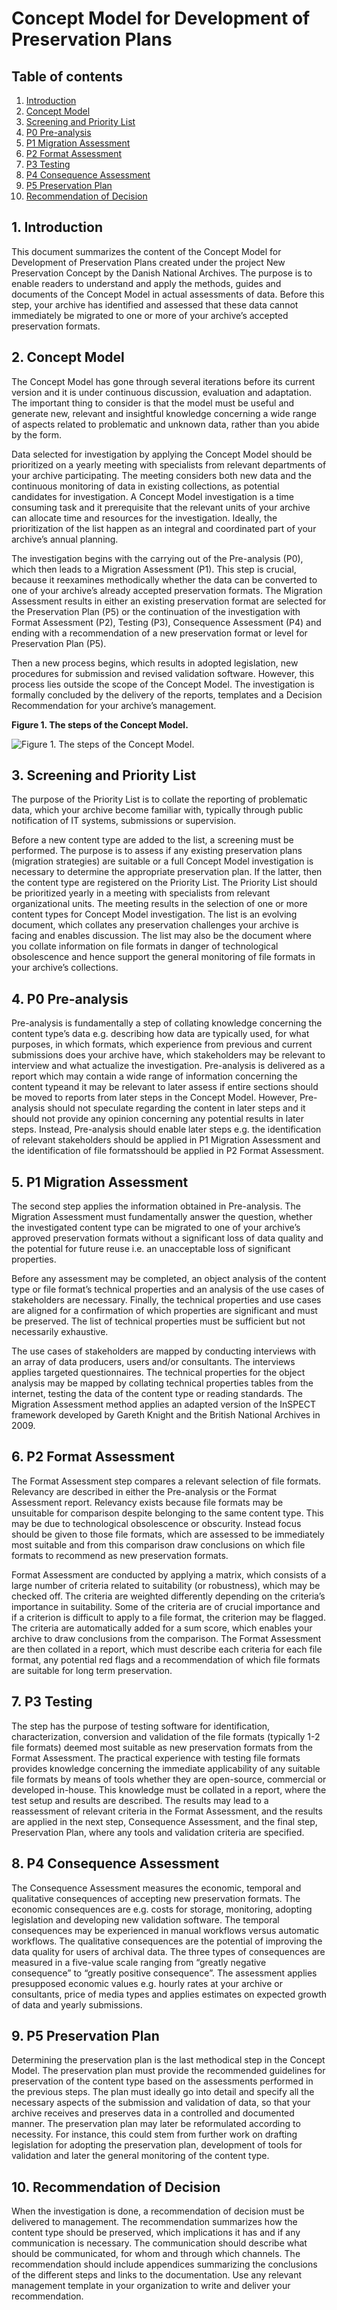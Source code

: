 # Concept Model for Development of Preservation Plans
## Table of contents
1. [Introduction](#1-introduction)
2. [Concept Model](#2-concept-model)
3. [Screening and Priority List](#3-screening-and-priority-list)
4. [P0 Pre-analysis](#4-p0-pre-analysis)
5. [P1 Migration Assessment](#5-p1-migration-assessment)
6. [P2 Format Assessment](#6-p2-format-assessment)
7. [P3 Testing](#7-p3-testing)
8. [P4 Consequence Assessment](#8-p4-consequence-assessment)
9. [P5 Preservation Plan](#9-p5-preservation-plan)
10. [Recommendation of Decision](#10-recommendation-of-decision)

## 1. Introduction
This document summarizes the content of the Concept Model for Development of Preservation Plans created under the project New Preservation Concept by the Danish National Archives. The purpose is to enable readers to understand and apply the methods, guides and documents of the Concept Model in actual assessments of data. Before this step, your archive has identified and assessed that these data cannot immediately be migrated to one or more of your archive’s accepted preservation formats.

## 2. Concept Model
The Concept Model has gone through several iterations before its current version and it is under continuous discussion, evaluation and adaptation. The important thing to consider is that the model must be useful and generate new, relevant and insightful knowledge concerning a wide range of aspects related to problematic and unknown data, rather than you abide by the form.

Data selected for investigation by applying the Concept Model should be prioritized on a yearly meeting with specialists from relevant departments of your archive participating. The meeting considers both new data and the continuous monitoring of data in existing collections, as potential candidates for investigation. A Concept Model investigation is a time consuming task and it prerequisite that the relevant units of your archive can allocate time and resources for the investigation. Ideally, the prioritization of the list happen as an integral and coordinated part of your archive’s annual planning.

The investigation begins with the carrying out of the Pre-analysis (P0), which then leads to a Migration Assessment (P1). This step is crucial, because it reexamines methodically whether the data can be converted to one of your archive’s already accepted preservation formats. The Migration Assessment results in either an existing preservation format are selected for the Preservation Plan (P5) or the continuation of the investigation with Format Assessment (P2), Testing (P3), Consequence Assessment (P4) and ending with a recommendation of a new preservation format or level for Preservation Plan (P5).

Then a new process begins, which results in adopted legislation, new procedures for submission and revised validation software. However, this process lies outside the scope of the Concept Model. The investigation is formally concluded by the delivery of the reports, templates and a Decision Recommendation for your archive’s management.

**Figure 1. The steps of the Concept Model.**

![Figure 1. The steps of the Concept Model.](https://github.com/the-danish-national-archives/concept-model/blob/main/Summary%20and%20processes/Steps%20of%20the%20Concept%20Model.PNG?raw=true)
 
## 3. Screening and Priority List
The purpose of the Priority List is to collate the reporting of problematic data, which your archive become familiar with, typically through public notification of IT systems, submissions or supervision.

Before a new content type are added to the list, a screening must be performed. The purpose is to assess if any existing preservation plans (migration strategies) are suitable or a full Concept Model investigation is necessary to determine the appropriate preservation plan. If the latter, then the content type are registered on the Priority List.
The Priority List should be prioritized yearly in a meeting with specialists from relevant organizational units. The meeting results in the selection of one or more content types for Concept Model investigation. The list is an evolving document, which collates any preservation challenges your archive is facing and enables discussion. The list may also be the document where you collate information on file formats in danger of technological obsolescence and hence support the general monitoring of file formats in your archive’s collections.

## 4. P0 Pre-analysis
Pre-analysis is fundamentally a step of collating knowledge concerning the content type’s data e.g. describing how data are typically used, for what purposes, in which formats, which experience from previous and current submissions does your archive have, which stakeholders may be relevant to interview and what actualize the investigation.
Pre-analysis is delivered as a report which may contain a wide range of information concerning the content typeand it may be relevant to later assess if entire sections should be moved to reports from later steps in the Concept Model. However, Pre-analysis should not speculate regarding the content in later steps and it should not provide any opinion concerning any potential results in later steps. Instead, Pre-analysis should enable later steps e.g. the identification of relevant stakeholders should be applied in P1 Migration Assessment and the identification of file formatsshould be applied in P2 Format Assessment.

## 5. P1 Migration Assessment
The second step applies the information obtained in Pre-analysis. The Migration Assessment must fundamentally answer the question, whether the investigated content type can be migrated to one of your archive’s approved preservation formats without a significant loss of data quality and the potential for future reuse i.e. an unacceptable loss of significant properties.

Before any assessment may be completed, an object analysis of the content type or file format’s technical properties and an analysis of the use cases of stakeholders are necessary. Finally, the technical properties and use cases are aligned for a confirmation of which properties are significant and must be preserved. The list of technical properties must be sufficient but not necessarily exhaustive.

The use cases of stakeholders are mapped by conducting interviews with an array of data producers, users and/or consultants. The interviews applies targeted questionnaires. The technical properties for the object analysis may be mapped by collating technical properties tables from the internet, testing the data of the content type or reading standards. The Migration Assessment method applies an adapted version of the InSPECT framework developed by Gareth Knight and the British National Archives in 2009.

## 6. P2 Format Assessment
The Format Assessment step compares a relevant selection of file formats. Relevancy are described in either the Pre-analysis or the Format Assessment report. Relevancy exists because file formats may be unsuitable for comparison despite belonging to the same content type. This may be due to technological obsolescence or obscurity. Instead focus should be given to those file formats, which are assessed to be immediately most suitable and from this comparison draw conclusions on which file formats to recommend as new preservation formats.

Format Assessment are conducted by applying a matrix, which consists of a large number of criteria related to suitability (or robustness), which may be checked off. The criteria are weighted differently depending on the criteria’s importance in suitability. Some of the criteria are of crucial importance and if a criterion is difficult to apply to a file format, the criterion may be flagged. The criteria are automatically added for a sum score, which enables your archive to draw conclusions from the comparison. The Format Assessment are then collated in a report, which must describe each criteria for each file format, any potential red flags and a recommendation of which file formats are suitable for long term preservation.

## 7. P3 Testing
The step has the purpose of testing software for identification, characterization, conversion and validation of the file formats (typically 1-2 file formats) deemed most suitable as new preservation formats from the Format Assessment. The practical experience with testing file formats provides knowledge concerning the immediate applicability of any suitable file formats by means of tools whether they are open-source, commercial or developed in-house.
This knowledge must be collated in a report, where the test setup and results are described. The results may lead to a reassessment of relevant criteria in the Format Assessment, and the results are applied in the next step, Consequence Assessment, and the final step, Preservation Plan, where any tools and validation criteria are specified.

## 8. P4 Consequence Assessment
The Consequence Assessment measures the economic, temporal and qualitative consequences of accepting new preservation formats.
The economic consequences are e.g. costs for storage, monitoring, adopting legislation and developing new validation software. The temporal consequences may be experienced in manual workflows versus automatic workflows. The qualitative consequences are the potential of improving the data quality for users of archival data.
The three types of consequences are measured in a five-value scale ranging from “greatly negative consequence” to “greatly positive consequence”. The assessment applies presupposed economic values e.g. hourly rates at your archive or consultants, price of media types and applies estimates on expected growth of data and yearly submissions.

## 9. P5 Preservation Plan
Determining the preservation plan is the last methodical step in the Concept Model. The preservation plan must provide the recommended guidelines for preservation of the content type based on the assessments performed in the previous steps. The plan must ideally go into detail and specify all the necessary aspects of the submission and validation of data, so that your archive receives and preserves data in a controlled and documented manner.
The preservation plan may later be reformulated according to necessity. For instance, this could stem from further work on drafting legislation for adopting the preservation plan, development of tools for validation and later the general monitoring of the content type.

## 10. Recommendation of Decision
When the investigation is done, a recommendation of decision must be delivered to management. The recommendation summarizes how the content type should be preserved, which implications it has and if any communication is necessary. The communication should describe what should be communicated, for whom and through which channels. The recommendation should include appendices summarizing the conclusions of the different steps and links to the documentation. Use any relevant management template in your organization to write and deliver your recommendation.
